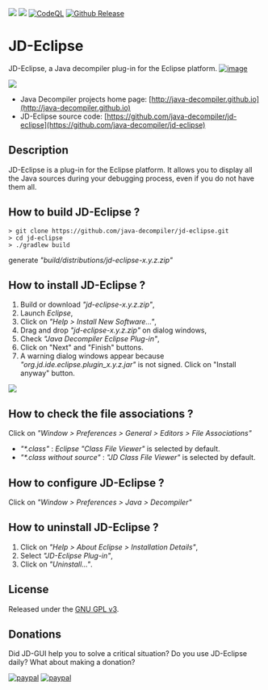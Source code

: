 [![](https://jitpack.io/v/nbauma109/jd-eclipse.svg)](https://jitpack.io/#nbauma109/jd-eclipse)
[![](https://jitci.com/gh/nbauma109/jd-eclipse/svg)](https://jitci.com/gh/nbauma109/jd-eclipse)
[![CodeQL](https://github.com/nbauma109/jd-eclipse/actions/workflows/codeql-analysis.yml/badge.svg)](https://github.com/nbauma109/jd-eclipse/actions/workflows/codeql-analysis.yml)
[![Github Release](https://github.com/nbauma109/jd-eclipse/actions/workflows/release.yml/badge.svg)](https://github.com/nbauma109/jd-eclipse/actions/workflows/release.yml)

# JD-Eclipse

JD-Eclipse, a Java decompiler plug-in for the Eclipse platform. [![image](https://user-images.githubusercontent.com/9403560/156565769-51264b92-4850-46c1-ad33-a4211a4c89ec.png)](https://jitpack.io/com/github/nbauma109/jd-eclipse/jd-eclipse/master-SNAPSHOT/jd-eclipse-master-SNAPSHOT.zip)

![](https://raw.githubusercontent.com/java-decompiler/jd-eclipse/master/src/website/img/jd-eclipse.png)

- Java Decompiler projects home page: [http://java-decompiler.github.io](http://java-decompiler.github.io)
- JD-Eclipse source code: [https://github.com/java-decompiler/jd-eclipse](https://github.com/java-decompiler/jd-eclipse)

## Description
JD-Eclipse is a plug-in for the Eclipse platform. It allows you to 
display all the Java sources during your debugging process, even if 
you do not have them all.

## How to build JD-Eclipse ?
```
> git clone https://github.com/java-decompiler/jd-eclipse.git
> cd jd-eclipse
> ./gradlew build
```
generate _"build/distributions/jd-eclipse-x.y.z.zip"_

## How to install JD-Eclipse ?
1. Build or download _"jd-eclipse-x.y.z.zip"_,
2. Launch _Eclipse_,
3. Click on _"Help > Install New Software..."_,
4. Drag and drop _"jd-eclipse-x.y.z.zip"_ on dialog windows,
5. Check _"Java Decompiler Eclipse Plug-in"_,
6. Click on "Next" and "Finish" buttons.
7. A warning dialog windows appear because _"org.jd.ide.eclipse.plugin_x.y.z.jar"_ is not signed. Click on "Install anyway" button.

![](https://raw.githubusercontent.com/java-decompiler/jd-eclipse/master/src/website/img/install_anyway.png)

## How to check the file associations ?
Click on _"Window > Preferences > General > Editors > File Associations"_
- _"*.class"_ : _Eclipse_ _"Class File Viewer"_ is selected by default.
- _"*.class without source"_ : _"JD Class File Viewer"_ is selected by default.

## How to configure JD-Eclipse ?
Click on _"Window > Preferences > Java > Decompiler"_

## How to uninstall JD-Eclipse ?
1. Click on _"Help > About Eclipse > Installation Details"_,
2. Select _"JD-Eclipse Plug-in"_,
3. Click on _"Uninstall..."_.

## License
Released under the [GNU GPL v3](LICENSE).

## Donations
Did JD-GUI help you to solve a critical situation? Do you use JD-Eclipse daily? What about making a donation?

[![paypal](https://raw.githubusercontent.com/java-decompiler/jd-eclipse/master/src/website/img/btn_donate_euro.gif)](https://www.paypal.com/cgi-bin/webscr?cmd=_s-xclick&hosted_button_id=C88ZMVZ78RF22) [![paypal](https://raw.githubusercontent.com/java-decompiler/jd-eclipse/master/src/website/img/btn_donate_usd.gif)](https://www.paypal.com/cgi-bin/webscr?cmd=_s-xclick&hosted_button_id=CRMXT4Y4QLQGU)
